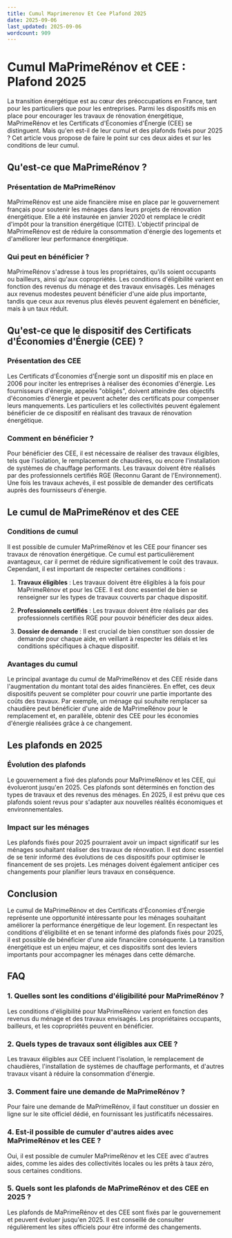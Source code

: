 ```yaml
---
title: Cumul Maprimerenov Et Cee Plafond 2025
date: 2025-09-06
last_updated: 2025-09-06
wordcount: 909
---
```


# Cumul MaPrimeRénov et CEE : Plafond 2025

La transition énergétique est au cœur des préoccupations en France, tant pour les particuliers que pour les entreprises. Parmi les dispositifs mis en place pour encourager les travaux de rénovation énergétique, MaPrimeRénov et les Certificats d'Économies d'Énergie (CEE) se distinguent. Mais qu'en est-il de leur cumul et des plafonds fixés pour 2025 ? Cet article vous propose de faire le point sur ces deux aides et sur les conditions de leur cumul.

## Qu'est-ce que MaPrimeRénov ?

### Présentation de MaPrimeRénov

MaPrimeRénov est une aide financière mise en place par le gouvernement français pour soutenir les ménages dans leurs projets de rénovation énergétique. Elle a été instaurée en janvier 2020 et remplace le crédit d'impôt pour la transition énergétique (CITE). L'objectif principal de MaPrimeRénov est de réduire la consommation d'énergie des logements et d'améliorer leur performance énergétique.

### Qui peut en bénéficier ?

MaPrimeRénov s'adresse à tous les propriétaires, qu'ils soient occupants ou bailleurs, ainsi qu'aux copropriétés. Les conditions d'éligibilité varient en fonction des revenus du ménage et des travaux envisagés. Les ménages aux revenus modestes peuvent bénéficier d'une aide plus importante, tandis que ceux aux revenus plus élevés peuvent également en bénéficier, mais à un taux réduit.

## Qu'est-ce que le dispositif des Certificats d'Économies d'Énergie (CEE) ?

### Présentation des CEE

Les Certificats d'Économies d'Énergie sont un dispositif mis en place en 2006 pour inciter les entreprises à réaliser des économies d'énergie. Les fournisseurs d'énergie, appelés "obligés", doivent atteindre des objectifs d'économies d'énergie et peuvent acheter des certificats pour compenser leurs manquements. Les particuliers et les collectivités peuvent également bénéficier de ce dispositif en réalisant des travaux de rénovation énergétique.

### Comment en bénéficier ?

Pour bénéficier des CEE, il est nécessaire de réaliser des travaux éligibles, tels que l'isolation, le remplacement de chaudières, ou encore l'installation de systèmes de chauffage performants. Les travaux doivent être réalisés par des professionnels certifiés RGE (Reconnu Garant de l'Environnement). Une fois les travaux achevés, il est possible de demander des certificats auprès des fournisseurs d'énergie.

## Le cumul de MaPrimeRénov et des CEE

### Conditions de cumul

Il est possible de cumuler MaPrimeRénov et les CEE pour financer ses travaux de rénovation énergétique. Ce cumul est particulièrement avantageux, car il permet de réduire significativement le coût des travaux. Cependant, il est important de respecter certaines conditions :

1. **Travaux éligibles** : Les travaux doivent être éligibles à la fois pour MaPrimeRénov et pour les CEE. Il est donc essentiel de bien se renseigner sur les types de travaux couverts par chaque dispositif.
   
2. **Professionnels certifiés** : Les travaux doivent être réalisés par des professionnels certifiés RGE pour pouvoir bénéficier des deux aides.

3. **Dossier de demande** : Il est crucial de bien constituer son dossier de demande pour chaque aide, en veillant à respecter les délais et les conditions spécifiques à chaque dispositif.

### Avantages du cumul

Le principal avantage du cumul de MaPrimeRénov et des CEE réside dans l'augmentation du montant total des aides financières. En effet, ces deux dispositifs peuvent se compléter pour couvrir une partie importante des coûts des travaux. Par exemple, un ménage qui souhaite remplacer sa chaudière peut bénéficier d'une aide de MaPrimeRénov pour le remplacement et, en parallèle, obtenir des CEE pour les économies d'énergie réalisées grâce à ce changement.

## Les plafonds en 2025

### Évolution des plafonds

Le gouvernement a fixé des plafonds pour MaPrimeRénov et les CEE, qui évolueront jusqu'en 2025. Ces plafonds sont déterminés en fonction des types de travaux et des revenus des ménages. En 2025, il est prévu que ces plafonds soient revus pour s'adapter aux nouvelles réalités économiques et environnementales.

### Impact sur les ménages

Les plafonds fixés pour 2025 pourraient avoir un impact significatif sur les ménages souhaitant réaliser des travaux de rénovation. Il est donc essentiel de se tenir informé des évolutions de ces dispositifs pour optimiser le financement de ses projets. Les ménages doivent également anticiper ces changements pour planifier leurs travaux en conséquence.

## Conclusion

Le cumul de MaPrimeRénov et des Certificats d'Économies d'Énergie représente une opportunité intéressante pour les ménages souhaitant améliorer la performance énergétique de leur logement. En respectant les conditions d'éligibilité et en se tenant informé des plafonds fixés pour 2025, il est possible de bénéficier d'une aide financière conséquente. La transition énergétique est un enjeu majeur, et ces dispositifs sont des leviers importants pour accompagner les ménages dans cette démarche.

## FAQ

### 1. Quelles sont les conditions d'éligibilité pour MaPrimeRénov ?

Les conditions d'éligibilité pour MaPrimeRénov varient en fonction des revenus du ménage et des travaux envisagés. Les propriétaires occupants, bailleurs, et les copropriétés peuvent en bénéficier.

### 2. Quels types de travaux sont éligibles aux CEE ?

Les travaux éligibles aux CEE incluent l'isolation, le remplacement de chaudières, l'installation de systèmes de chauffage performants, et d'autres travaux visant à réduire la consommation d'énergie.

### 3. Comment faire une demande de MaPrimeRénov ?

Pour faire une demande de MaPrimeRénov, il faut constituer un dossier en ligne sur le site officiel dédié, en fournissant les justificatifs nécessaires.

### 4. Est-il possible de cumuler d'autres aides avec MaPrimeRénov et les CEE ?

Oui, il est possible de cumuler MaPrimeRénov et les CEE avec d'autres aides, comme les aides des collectivités locales ou les prêts à taux zéro, sous certaines conditions.

### 5. Quels sont les plafonds de MaPrimeRénov et des CEE en 2025 ?

Les plafonds de MaPrimeRénov et des CEE sont fixés par le gouvernement et peuvent évoluer jusqu'en 2025. Il est conseillé de consulter régulièrement les sites officiels pour être informé des changements.